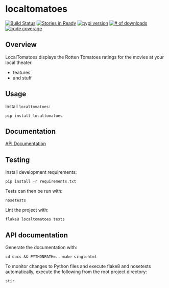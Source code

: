 # localtomatoes

[![Build Status](https://secure.travis-ci.org/audreyr/localtomatoes.png)](http://travis-ci.org/audreyr/localtomatoes)
[![Stories in Ready](https://badge.waffle.io/audreyr/localtomatoes.png?label=ready)](https://waffle.io/audreyr/localtomatoes) [![pypi version](https://badge.fury.io/py/localtomatoes.png)](http://badge.fury.io/py/localtomatoes)
[![# of downloads](https://pypip.in/d/localtomatoes/badge.png)](https://crate.io/packages/localtomatoes?version=latest)
[![code coverage](https://coveralls.io/repos/audreyr/localtomatoes/badge.png?branch=master)](https://coveralls.io/r/audreyr/localtomatoes?branch=master)

## Overview

LocalTomatoes displays the Rotten Tomatoes ratings for the movies at your local theater.

* features
* and stuff 

## Usage

Install `localtomatoes`:

    pip install localtomatoes

## Documentation

[API Documentation](http://localtomatoes.rtfd.org)

## Testing

Install development requirements:

    pip install -r requirements.txt

Tests can then be run with:

    nosetests

Lint the project with:

    flake8 localtomatoes tests

## API documentation

Generate the documentation with:

    cd docs && PYTHONPATH=.. make singlehtml

To monitor changes to Python files and execute flake8 and nosetests
automatically, execute the following from the root project directory:

    stir
